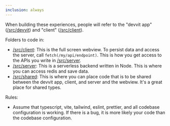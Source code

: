```yaml
---
inclusion: always
---
```


When building these experiences, people will refer to the "devvit app" ([/src/devvit](mdc:src/devvit)) and "client" ([/src/client](mdc:src/client)).

Folders to code in:

- [/src/client](mdc:src/client): This is the full screen webview. To persist data and access the server, call `fetch(/my/api/endpoint)`. This is how you get access to the APIs you write in [/src/server](mdc:src/server).
- [/src/server](mdc:src/server): This is a serverless backend written in Node. This is where you can access redis and save data.
- [/src/shared](mdc:src/shared): This is where you can place code that is to be shared between the devvit app, client, and server and the webview. It's a great place for shared types.

Rules:

- Assume that typescript, vite, tailwind, eslint, prettier, and all codebase configuration is working. If there is a bug, it is more likely your code than the codebase configuration.
